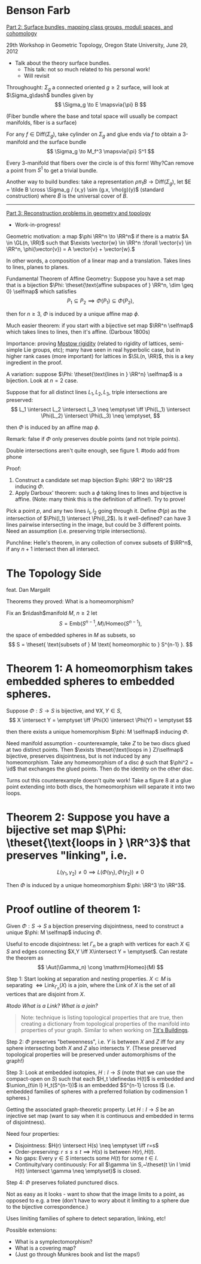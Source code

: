 # Benson Farb

[Part 2: Surface bundles, mapping class groups, moduli spaces, and cohomology](https://www.youtube.com/watch?v=E_Ly2NWX1g8)

29th Workshop in Geometric Topology, Oregon State University, June 29, 2012

- Talk about the theory surface bundles.
  - This talk: not so much related to his personal work!
  - Will revisit

Throughought: $\Sigma_g$ a connected oriented $g\geq 2$ surface, will look at $\Sigma_g\dash$ bundles given by 
$$
\Sigma_g \to E \mapsvia{\pi} B
$$

(Fiber bundle where the base and total space will usually be compact manifolds, fiber is a surface)

For any $f\in \mathrm{Diff}(\Sigma_g)$, take cylinder on $\Sigma_g$ and glue ends via $f$ to obtain a 3-manifold and the surface bundle 
$$
\Sigma_g \to M_f^3 \mapsvia{\pi} S^1
$$

Every 3-manifold that fibers over the circle is of this form! Why?Can remove a point from $S^1$ to get a trivial bundle.

Another way to build bundles: take a representation $\rho \pi_1 B \to \mathrm{Diff}(\Sigma_g)$, let $E = \tilde B \cross \Sigma_g / (x,y) \sim (g.x, \rho(g)(y)$ (standard construction) where $\tilde B$ is the universal cover of $B$.


---

[Part 3: Reconstruction problems in geometry and topology](https://www.youtube.com/watch?v=X0XBnKBKSDI)

- Work-in-progress!

Geometric motivation: a map $\phi \RR^n \to \RR^n$ if there is a matrix $A \in \GL(n, \RR)$ such that $\exists \vector{w} \in \RR^n :\forall \vector{v} \in \RR^n, \phi(\vector{v}) = A \vector{v} + \vector{w}.$

In other words, a composition of a linear map and a translation. Takes lines to lines, planes to planes.

Fundamental Theorem of Affine Geometry:
Suppose you have a set map that is a bijection $\Phi: \theset{\text{affine subspaces of } \RR^n, \dim \geq 0} \selfmap$ which satisfies
$$
P_1 \subseteq P_2 \implies \Phi(P_1) \subseteq \Phi(P_2),
$$

then for $n\geq 3$, $\Phi$ is induced by a unique affine map $\phi$.

Much easier theorem: if you start with a bijective set map $\RR^n \selfmap$ which takes lines to lines, then it's affine. (Darboux 1800s)

Importance: proving [Mostow rigidity](https://en.wikipedia.org/wiki/Mostow_rigidity_theorem) (related to rigidity of lattices, semi-simple Lie groups, etc); many have seen in real hyperbolic case, but in higher rank cases (more important) for lattices in $\SL(n, \RR)$, this is a key ingredient in the proof.

A variation: suppose $\Phi: \theset{\text{lines in } \RR^n} \selfmap$ is a bijection. Look at $n=2$ case.

Suppose that for all distinct lines $L_1, L_2, L_3$, triple intersections are preserved:
$$
L_1 \intersect L_2 \intersect L_3 \neq \emptyset \iff \Phi(L_1) \intersect \Phi(L_2) \intersect \Phi(L_3) \neq \emptyset,
$$

then $\Phi$ is induced by an affine map $\phi$.

Remark: false if $\Phi$ only preserves double points (and not triple points).

Double intersections aren't quite enough, see figure 1. #todo add from phone

Proof:
1. Construct a candidate set map bijection $\phi: \RR^2 \to \RR^2$ inducing $\Phi$.
2. Apply Darboux' theorem: such a $\phi$ taking lines to lines and bijective is affine. (Note: many think this is the definition of affine!). Try to prove!

Pick a point $p$, and any two lines $l_1, l_2$ going through it. Define $\Phi(p)$ as the intersection of $\Phi(l_1) \intersect \Phi(l_2$). Is it well-defined? can have 3 lines pairwise intersecting in the image, but could be 3 different points. Need an assumption (i.e. preserving triple intersections).

Punchline: Helle's theorem, in any collection of convex subsets of $\RR^n$, if any $n+1$ intersect then all intersect.

# The Topology Side
feat. Dan Margalit

Theorems they proved:
What is a homeomorphism?

Fix an $n\dash$manifold $M$, $n\geq 2$ let 
$$
S = \mathrm{Emb}(S^{n-1}, M) / \mathrm{Homeo}(S^{n-1}),
$$

the space of embedded spheres in $M$ as subsets, so 
$$
S = \theset{ \text{subsets of } M \text{ homeomorphic to } S^{n-1} }.
$$

# Theorem 1: A homeomorphism takes embedded spheres to embedded spheres. 

Suppose $\Phi: S \to S$ is bijective, and $\forall X, Y \in S$,
$$
X \intersect Y = \emptyset \iff \Phi(X) \intersect \Phi(Y) = \emptyset
$$

then there exists a unique homemorphism  $\phi: M \selfmap$ inducing $\Phi$.

Need manifold assumption - counterexample, take $Z$ to be two discs glued at two distinct points. Then $\exists \theset{\text{loops in } Z}\selfmap$ bijective, preserves disjointness, but is not induced by any homeomorphism.
Take any homeomorphism of a disc $\phi$ such that $\phi^2 = \id$ that exchanges the glued points. Then do the identity on the other disc. 

Turns out this counterexample doesn't quite work! Take a figure 8 at a glue point extending into both discs, the homeomorphism will separate it into two loops.

# Theorem 2: Suppose you have a bijective set map $\Phi: \theset{\text{loops in } \RR^3}$ that preserves "linking", i.e. 
$$
L(\gamma_1, \gamma_2) \neq 0 \implies L(\Phi(\gamma_1), \Phi(\gamma_2)) \neq 0
$$

Then $\Phi$ is induced by a unique homeomorphism $\phi: \RR^3 \to \RR^3$.

# Proof outline of theorem 1:
Given $\Phi:S \to S$ a bijection preserving disjointness, need to construct a unique $\phi: M \selfmap$ inducing $\Phi$.

Useful to encode disjointness: let $\Gamma_n$ be a graph with vertices for each $X\in S$ and edges connecting $X,Y \iff X\intersect Y = \emptyset$. Can restate the theorem as
$$
\Aut(\Gamma_n) \cong \mathrm{Homeo}(M)
$$

Step 1: Start looking at separation and nesting properties. $X \subset M$ is separating $\iff \mathrm{Link}_{\Gamma_n}(X)$ is a join, where the Link of $X$ is the set of all vertices that are disjoint from $X$.

*#todo What is a Link? What is a join?*

> Note: technique is listing topological properties that are true, then creating a dictionary  from topological properties of the manifold into properties of your graph. Similar to when working on [Tit's Buildings](https://en.wikipedia.org/wiki/Building_(mathematics)#Bruhat-Tits_trees_with_complex_multiplication).

Step 2: $\Phi$ preserves "betweenness", i.e. $Y$ is between $X$ and $Z$ iff for any sphere intersecting both $X$ and $Z$ also intersects $Y$. (These preserved topological properties will be preserved under automorphisms of the graph!)

Step 3: Look at embedded isotopies, $H: I \to S$ (note that we can use the compact-open on $S$) such that each $H_t \definedas H(t)$ is embedded and $\union_{t\in I} H_t(S^{n-1})$ is an embedded $S^{n-1} \cross I$ (i.e. embedded families of spheres with a preferred foliation by codimension 1 spheres.)

Getting the associated graph-theoretic property. Let $H: I \to S$ be an injective set map (want to say when it is continuous and embedded in terms of disjointness).

Need four properties:
- Disjointness: $H(r) \intersect H(s) \neq \emptyset \iff r=s$
- Order-preserving: $r\leq s \leq t \implies H(s)$ is between $H(r), H(t)$.
- No gaps: Every $\gamma \in S$ intersects some $H(t)$ for some $t\in I$.
- Continuity/vary continuously: For all $\gamma \in S,~\theset{t \in I \mid H(t) \intersect \gamma \neq \emptyset}$ is closed.

Step 4: $\Phi$ preserves foliated punctured discs.

Not as easy as it looks - want to show that the image limits to a point, as opposed to e.g. a tree (don't have to wory about it limiting to a sphere due to the bijective correspondence.)

Uses limiting families of sphere to detect separation, linking, etc!

Possible extensions:
- What is a symplectomorphism?
- What is a covering map?
- (Just go through Munkres book and list the maps!)